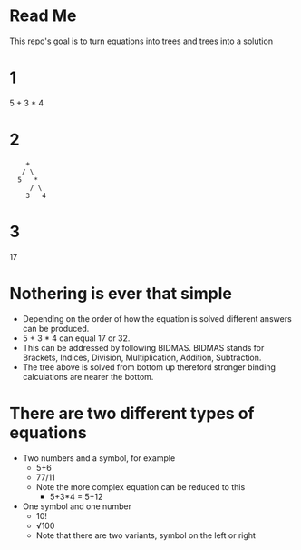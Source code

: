 Read Me
===================================

This repo's goal is to turn equations into trees and trees into a solution

# 1
5 + 3 * 4

# 2
	    +
       / \
      5   *
         / \
        3   4

# 3
17

# Nothering is ever that simple
* Depending on the order of how the equation is solved different answers can be produced. 
* 5 + 3 * 4 can equal 17 or 32.
* This can be addressed by following BIDMAS. BIDMAS stands for Brackets, Indices, Division, Multiplication, Addition, Subtraction.
* The tree above is solved from bottom up thereford stronger binding calculations are nearer the bottom.

# There are two different types of equations
- Two numbers and a symbol, for example 
  - 5+6 
  - 77/11
  - Note the more complex equation can be reduced to this 
    - 5+3*4 = 5+12
- One symbol and one number 
  - 10!
  - √100
  - Note that there are two variants, symbol on the left or right
